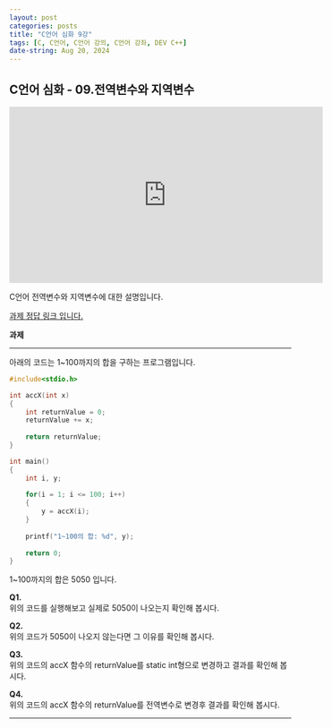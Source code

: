 ```yaml
---
layout: post
categories: posts
title: "C언어 심화 9강"
tags: [C, C언어, C언어 강의, C언어 강좌, DEV C++]
date-string: Aug 20, 2024
---
```


## C언어 심화 - 09.전역변수와 지역변수

<center>
<iframe width="560" height="315" src="https://www.youtube.com/embed/veT-mtaDbI4?si=SL_WQ3nJz6YyTXSp" title="YouTube video player" frameborder="0" allow="accelerometer; autoplay; clipboard-write; encrypted-media; gyroscope; picture-in-picture; web-share" referrerpolicy="strict-origin-when-cross-origin" allowfullscreen></iframe>
</center>

C언어 전역변수와 지역변수에 대한 설명입니다.

[<u>과제 정답 링크 입니다.</u>](https://github.com/highwindl/homework/tree/master/C%EC%96%B8%EC%96%B4%20%EC%8B%AC%ED%99%94%209%EA%B0%95)

**과제**
<hr/>

아래의 코드는 1~100까지의 합을 구하는 프로그램입니다.
```c++
#include<stdio.h>

int accX(int x)
{
	int returnValue = 0;
	returnValue += x;
	
	return returnValue;
}

int main()
{
	int i, y;
	
	for(i = 1; i <= 100; i++)
	{
		y = accX(i);
	}
	
	printf("1~100의 합: %d", y);
	
	return 0;
}
```
1~100까지의 합은 5050 입니다.<br/>

**Q1.**  
위의 코드를 실행해보고 실제로 5050이 나오는지 확인해 봅시다.

**Q2.**  
위의 코드가 5050이 나오지 않는다면 그 이유를 확인해 봅시다.

**Q3.**  
위의 코드의 accX 함수의 returnValue를 static int형으로 변경하고 결과를 확인해 봅시다.

**Q4.**  
위의 코드의 accX 함수의 returnValue를 전역변수로 변경후 결과를 확인해 봅시다.

<hr/>